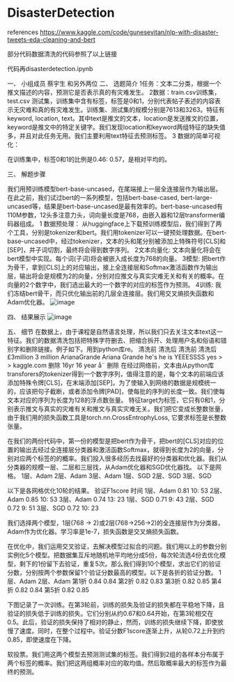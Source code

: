 # DisasterDetection

references https://www.kaggle.com/code/gunesevitan/nlp-with-disaster-tweets-eda-cleaning-and-bert

部分代码数据清洗的代码参照了以上链接

代码再disasterdetection.ipynb


一、	小组成员
蔡宇生 和另外两位
二、	选题简介
1任务：文本二分类，根据一个推文描述的内容，预测它是否表示真的有灾难发生。
2数据：train.csv训练集，test.csv 测试集，训练集中含有标签，标签是0和1，分别代表帖子表述的内容表示无灾难和真的有灾难发生。训练集、测试集的规模分别是7613和3263。特征有keyword, location, text。其中text是推文的文本，location是发送推文的位置，keyword是推文中的特定关键字。我们发现location和keyword两组特征的缺失值多，并且对此任务无用。我们主要利用text特征去预测标签。
3 数据的简单可视化：
 
在训练集中，标签0和1的比例是0.46: 0.57，是相对平均的。

三、	解题步骤

我们用预训练模型bert-base-uncased，在尾端接上一层全连接层作为输出层。在此之前，我们试过bert的一系列模型，包括bert-base-cased, bert-large-uncased等，结果是bert-base-uncased是最有效率的。bert-base-uncased有110M参数，12头多注意力头，词向量长度是768，由嵌入器和12层transformer编码器组成。
1 数据预处理：
从huggingface上下载预训练模型后，我们得到了两个工具，分别是tokenizer和bert。我们用tokenizer可以一键预处理数据。在bert-base-uncased中，经过tokenizer，文本的头和尾分别被添加上特殊符号[CLS]和[SEP]，并子词切割，最终将会得到数字序列。
2文本向量化:
文本向量化将会在bert模型中实现。每个词(子词)将会被嵌入成长度为768的向量。
3模型:
把bert作为骨干，拿到[CLS]上的对应输出，接上全连接层和Softmax激活函数作为输出层，输出将会是规模为2的向量，分别对应推文与真实灾难无关和有关的概率。在向量的2个数字中，我们选出最大的一个数字的对应的标签作为预测。
4训练:
我们冻结bert骨干，而只优化输出前的几层全连接层。我们用交叉熵损失函数和Adam优化器。
 ![image](https://github.com/cysen77/DisasterDetection/assets/86369829/9d71ec62-cde7-4272-9ffb-401ee9e7475c)

	
四、	结果展示
 ![image](https://github.com/cysen77/DisasterDetection/assets/86369829/9497ab1c-fce2-4ae9-a994-db53f6ba31cd)

五、	细节
在数据上，由于课程是自然语言处理，所以我们只去关注文本text这一特征。我们的数据清洗包括把特殊字符删去、把缩合拆开、处理用户名和俗语和错别字和删除链接。例子如下。用到python库re。
清洗前	清洗后	清洗前	清洗后
£3million 	3 million	ArianaGrande	Ariana Grande
he's	he is	YEEESSSS	yes
&gt;	>	kaggle.com	删除
16yr	16 year	å¨	删除
在经过网络前，文本由从python库transforers的tokenizer得到一个数字序列，值得注意的是，每个文本的前端应该添加特殊令牌[CLS]，在末端添加[SEP]。为了使输入到网络的数据是规模统一的，应该把句子截断，或者添加令牌[PAD]，使每批的序列的长度一致。我们使每文本对应的序列为长度为128的浮点数张量。
特征target为标签，它只有0和1，分别表示推文与真实的灾难有关和推文与真实灾难无关。我们把它变成长整数张量，由于我们用的损失函数工具是torch.nn.CrossEntrophyLoss, 它要求标签是长整数张量。

在我们的两份代码中，第一份的模型是把bert作为骨干，把bert的[CLS]对应的位置的输出去经过全连接层分类器和激活函数Softmax，就得到长度为2的向量，分别对应两个标签的的概率。我们投入很多经历去找最好的分类器和优化器。我们从分类器的规模一层、二层和三层找，从Adam优化器和SGD优化器找。
以下是网格。
1层、Adam	2层、Adam	3层、Adam
1层、SGD	2层、SGD	3层、SGD

以下是各网格优化10轮的结果。
	验证F1score	时间
1层、Adam	0.81	10: 53
2层、Adam	0.85	10: 53
3层、Adam	0.74	13: 23
1层、SGD	0.71	9: 43
2层、SGD	0.72	9: 51
3层、SGD	0.72	10: 23

我们选择两个模型，1层(768 -> 2)或2层(768->256->2)的全连接层作为分类器，Adam作为优化器。学习率是1e-7，损失函数是交叉熵损失函数。

在优化中，我们运用交叉验证，去解决模型过拟合的问题。我们用以上的参数分别实例化5个模型。把数据集互斥地随机地平均地分成5份，每次轮流选4份去优化模型，剩下的1份留下去验证，重复5次。那么我们得到10个模型，求出它们的验证分数，分别按两个参数保留1个验证分数最高的模型。以下是各折的验证分数。
	1层、Adam	2层、Adam
第1折	0.84	0.84
第2折	0.82	0.83
第3折	0.82	0.85
第4折	0.82	0.84
第5折	0.82	0.85

下图记录了一次训练。在第3轮前，训练的损失及验证的损失都在平稳地下降，且验证的损失低于训练的损失。它们分别从约0.67和0.64开始，在第3轮相交在0.5。此后，验证的损失保持了相对的静止，然而，训练的损失继续下降，即使放慢了速度。同时，在整个过程中。验证分数F1score逐渐上升，从轮0.72上升到约0.85，即使速度在下降。
 
软投票。我们用这两个模型去预测测试集的标签。我们得到2组的各样本分布属于两个标签的概率。我们把这两组概率对应的取均值。然后取概率最大的标签作为最终的预测。




